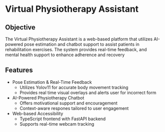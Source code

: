 # Virtual Physiotherapy Assistant
## Objective
The Virtual Physiotherapy Assistant is a web-based platform that utilizes AI-powered pose estimation and chatbot support to assist patients in rehabilitation exercises. The system provides real-time feedback, and mental health support to enhance adherence and recovery

## Features
- Pose Estimation & Real-Time Feedback
  - Utilizes Yolov11 for accurate body movement tracking
  - Provides real time visual overlays and alerts user for incorrect form
- AI-Powered Physiotherapy Chatbot
  - Offers motivational support and encouragement
  - Context-aware respones tailored to user engagement
- Web-based Accessibility
  - TypeScript frontend with FastAPI backend
  - Supports real-time webcam tracking

